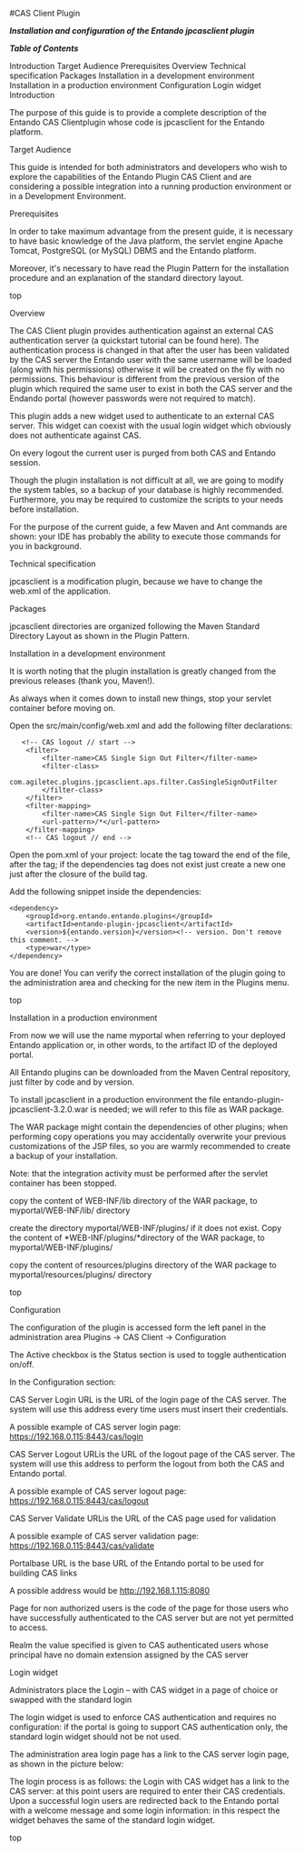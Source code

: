 #CAS Client Plugin

**_Installation and configuration of the Entando jpcasclient plugin_**

**_Table of Contents_**

Introduction
Target Audience
Prerequisites
Overview
Technical specification
Packages
Installation in a development environment
Installation in a production environment
Configuration
Login widget
Introduction

The purpose of this guide is to provide a complete description of the Entando CAS Clientplugin whose code is jpcasclient for the Entando platform.

Target Audience

This guide is intended for both administrators and developers who wish to explore the capabilities of the Entando Plugin CAS Client and are considering a possible integration into a running production environment or in a Development Environment.

Prerequisites

In order to take maximum advantage from the present guide, it is necessary to have basic knowledge of the Java platform, the servlet engine Apache Tomcat, PostgreSQL (or MySQL) DBMS and the Entando platform.

Moreover, it's necessary to have read the Plugin Pattern for the installation procedure and an explanation of the standard directory layout.

top

Overview

The CAS Client plugin provides authentication against an external CAS authentication server (a quickstart tutorial can be found here). The authentication process is changed in that after the user has been validated by the CAS server the Entando user with the same username will be loaded (along with his permissions) otherwise it will be created on the fly with no permissions. This behaviour is different from the previous version of the plugin which required the same user to exist in both the CAS server and the Endando portal (however passwords were not required to match).

This plugin adds a new widget used to authenticate to an external CAS server. This widget can coexist with the usual login widget which obviously does not authenticate against CAS.

On every logout the current user is purged from both CAS and Entando session.

Though the plugin installation is not difficult at all, we are going to modify the system tables, so a backup of your database is highly recommended. Furthermore, you may be required to customize the scripts to your needs before installation.

For the purpose of the current guide, a few Maven and Ant commands are shown: your IDE has probably the ability to execute those commands for you in background.

Technical specification

jpcasclient is a modification plugin, because we have to change the web.xml of the application.

Packages

jpcasclient directories are organized following the Maven Standard Directory Layout as shown in the Plugin Pattern.

Installation in a development environment

It is worth noting that the plugin installation is greatly changed from the previous releases (thank you, Maven!).

As always when it comes down to install new things, stop your servlet container before moving on.

Open the src/main/config/web.xml and add the following filter declarations:

       <!-- CAS logout // start -->
        <filter>
            <filter-name>CAS Single Sign Out Filter</filter-name>
            <filter-class>
                com.agiletec.plugins.jpcasclient.aps.filter.CasSingleSignOutFilter
            </filter-class>
        </filter>
        <filter-mapping>
            <filter-name>CAS Single Sign Out Filter</filter-name>
            <url-pattern>/*</url-pattern>
        </filter-mapping>
        <!-- CAS logout // end -->
Open the pom.xml of your project: locate the <dependencies> tag toward the end of the file, after the <build> tag; if the dependencies tag does not exist just create a new one just after the closure of the build tag.

Add the following snippet inside the dependencies:

    <dependency>
        <groupId>org.entando.entando.plugins</groupId>
        <artifactId>entando-plugin-jpcasclient</artifactId>
        <version>${entando.version}</version><!-- version. Don't remove this comment. -->
        <type>war</type>
    </dependency>
You are done! You can verify the correct installation of the plugin going to the administration area and checking for the new item in the Plugins menu.

top

Installation in a production environment

From now we will use the name myportal when referring to your deployed Entando application or, in other words, to the artifact ID of the deployed portal.

All Entando plugins can be downloaded from the Maven Central repository, just filter by code and by version.

To install jpcasclient in a production environment the file entando-plugin-jpcasclient-3.2.0.war is needed; we will refer to this file as WAR package.

The WAR package might contain the dependencies of other plugins; when performing copy operations you may accidentally overwrite your previous customizations of the JSP files, so you are warmly recommended to create a backup of your installation.

Note: that the integration activity must be performed after the servlet container has been stopped.

copy the content of WEB-INF/lib directory of the WAR package, to myportal/WEB-INF/lib/ directory

create the directory myportal/WEB-INF/plugins/ if it does not exist. Copy the content of *WEB-INF/plugins/*directory of the WAR package, to myportal/WEB-INF/plugins/

copy the content of resources/plugins directory of the WAR package to myportal/resources/plugins/ directory

top

Configuration

The configuration of the plugin is accessed form the left panel in the administration area Plugins → CAS Client → Configuration



The Active checkbox is the Status section is used to toggle authentication on/off.

In the Configuration section:

CAS Server Login URL is the URL of the login page of the CAS server. The system will use this address every time users must insert their credentials.

A possible example of CAS server login page: https://192.168.0.115:8443/cas/login

CAS Server Logout URLis the URL of the logout page of the CAS server. The system will use this address to perform the logout from both the CAS and Entando portal.

A possible example of CAS server logout page: https://192.168.0.115:8443/cas/logout

CAS Server Validate URLis the URL of the CAS page used for validation

A possible example of CAS server validation page: https://192.168.0.115:8443/cas/validate

Portalbase URL is the base URL of the Entando portal to be used for building CAS links

A possible address would be http://192.168.1.115:8080

Page for non authorized users is the code of the page for those users who have successfully authenticated to the CAS server but are not yet permitted to access.

Realm the value specified is given to CAS authenticated users whose principal have no domain extension assigned by the CAS server

Login widget

Administrators place the Login – with CAS widget in a page of choice or swapped with the standard login



The login widget is used to enforce CAS authentication and requires no configuration: if the portal is going to support CAS authentication only, the standard login widget should not be not used.

The administration area login page has a link to the CAS server login page, as shown in the picture below:



The login process is as follows: the Login with CAS widget has a link to the CAS server: at this point users are required to enter their CAS credentials. Upon a successful login users are redirected back to the Entando portal with a welcome message and some login information: in this respect the widget behaves the same of the standard login widget.

top
